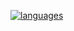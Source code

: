 <!--

✨🔭🌱👯🤔💬📫😄⚡

<div align='center'>

</div>

-->

[![languages](https://github-readme-stats.vercel.app/api/top-langs/?username=OlaMushroom&theme=nord&bg_color=-45,0e1420,1e2430&border_color=2e3440&border_radius=10&layout=compact&langs_count=10&hide_title=false)](https://github.com/anuraghazra/github-readme-stats)
